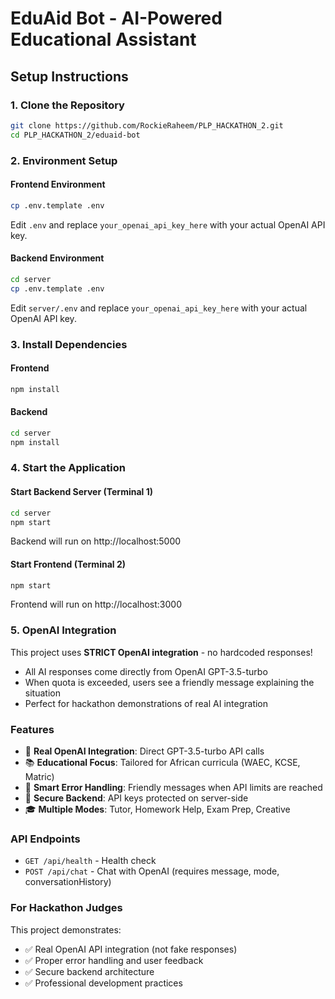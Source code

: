 # EduAid Bot - AI-Powered Educational Assistant

## Setup Instructions

### 1. Clone the Repository

```bash
git clone https://github.com/RockieRaheem/PLP_HACKATHON_2.git
cd PLP_HACKATHON_2/eduaid-bot
```

### 2. Environment Setup

#### Frontend Environment

```bash
cp .env.template .env
```

Edit `.env` and replace `your_openai_api_key_here` with your actual OpenAI API key.

#### Backend Environment

```bash
cd server
cp .env.template .env
```

Edit `server/.env` and replace `your_openai_api_key_here` with your actual OpenAI API key.

### 3. Install Dependencies

#### Frontend

```bash
npm install
```

#### Backend

```bash
cd server
npm install
```

### 4. Start the Application

#### Start Backend Server (Terminal 1)

```bash
cd server
npm start
```

Backend will run on http://localhost:5000

#### Start Frontend (Terminal 2)

```bash
npm start
```

Frontend will run on http://localhost:3000

### 5. OpenAI Integration

This project uses **STRICT OpenAI integration** - no hardcoded responses!

- All AI responses come directly from OpenAI GPT-3.5-turbo
- When quota is exceeded, users see a friendly message explaining the situation
- Perfect for hackathon demonstrations of real AI integration

### Features

- 🤖 **Real OpenAI Integration**: Direct GPT-3.5-turbo API calls
- 📚 **Educational Focus**: Tailored for African curricula (WAEC, KCSE, Matric)
- 💬 **Smart Error Handling**: Friendly messages when API limits are reached
- 🔐 **Secure Backend**: API keys protected on server-side
- 🎓 **Multiple Modes**: Tutor, Homework Help, Exam Prep, Creative

### API Endpoints

- `GET /api/health` - Health check
- `POST /api/chat` - Chat with OpenAI (requires message, mode, conversationHistory)

### For Hackathon Judges

This project demonstrates:

- ✅ Real OpenAI API integration (not fake responses)
- ✅ Proper error handling and user feedback
- ✅ Secure backend architecture
- ✅ Professional development practices
